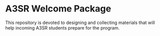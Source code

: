 # A3SR Welcome Package  

This repository is devoted to designing and collecting materials that will help incoming A3SR students prepare for the program.  